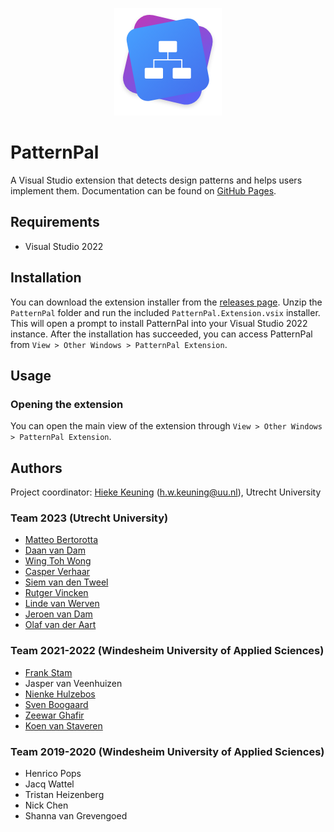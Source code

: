 <p align="center">
  <img src="PatternPal/PatternPal.Extension/Resources/logo.png" alt="PatternPal" />
</p>

# PatternPal
A Visual Studio extension that detects design patterns and helps users implement them.
Documentation can be found on [GitHub Pages](https://patternpal.github.io/PatternPal/index.html).

## Requirements
 - Visual Studio 2022

## Installation
You can download the extension installer from the [releases page]. Unzip the `PatternPal` folder and
run the included `PatternPal.Extension.vsix` installer. This will open a prompt to install
PatternPal into your Visual Studio 2022 instance. After the installation has succeeded, you can
access PatternPal from `View > Other Windows > PatternPal Extension`.

## Usage
### Opening the extension
You can open the main view of the extension through `View > Other Windows > PatternPal Extension`.

## Authors
Project coordinator: [Hieke Keuning](https://github.com/hiekekeuning) (h.w.keuning@uu.nl), Utrecht University

### Team 2023 (Utrecht University)
- [Matteo Bertorotta](https://github.com/viciousdoormat)
- [Daan	van Dam](https://github.com/danielvandamme)
- [Wing Toh Wong](https://github.com/wingtoh)
- [Casper Verhaar](https://github.com/knapsac)
- [Siem van den Tweel](https://github.com/justnireon)
- [Rutger Vincken](https://github.com/rutgervincken)
- [Linde van Werven](https://github.com/lvanwerven)
- [Jeroen van Dam](https://github.com/captainjeroen)
- [Olaf van der Aart](https://github.com/ovda96)

### Team 2021-2022 (Windesheim University of Applied Sciences)
 - [Frank Stam](https://github.com/FrankS01)
 - Jasper van Veenhuizen
 - [Nienke Hulzebos](https://github.com/nienkehulzebos)
 - [Sven Boogaard](https://github.com/sven2102)
 - [Zeewar Ghafir](https://github.com/zeewar)
 - [Koen van Staveren](https://github.com/UnderKoen)
 
 ### Team 2019-2020 (Windesheim University of Applied Sciences)
 - Henrico Pops
 - Jacq Wattel
 - Tristan Heizenberg
 - Nick Chen
 - Shanna van Grevengoed

[releases page]: https://github.com/PatternPal/PatternPal/releases/latest
